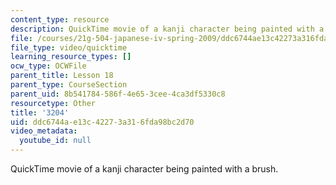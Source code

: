 ```yaml
---
content_type: resource
description: QuickTime movie of a kanji character being painted with a brush.
file: /courses/21g-504-japanese-iv-spring-2009/ddc6744ae13c42273a316fda98bc2d70_3204.mov
file_type: video/quicktime
learning_resource_types: []
ocw_type: OCWFile
parent_title: Lesson 18
parent_type: CourseSection
parent_uid: 8b541784-586f-4e65-3cee-4ca3df5330c8
resourcetype: Other
title: '3204'
uid: ddc6744a-e13c-4227-3a31-6fda98bc2d70
video_metadata:
  youtube_id: null
---
```

QuickTime movie of a kanji character being painted with a brush.


